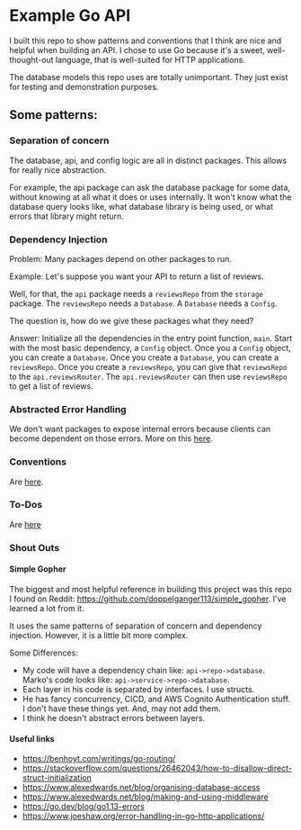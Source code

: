 # Example Go API

I built this repo to show patterns and conventions that I think are nice and helpful when building an API. I chose to use Go because it's a sweet, well-thought-out language, that is well-suited for HTTP applications.

The database models this repo uses are totally unimportant. They just exist for testing and demonstration purposes.

## Some patterns:

### Separation of concern

The database, api, and config logic are all in distinct packages. This allows for really nice abstraction.

For example, the api package can ask the database package for some data, without knowing at all what it does or uses internally. It won't know what the database query looks like, what database library is being used, or what errors that library might return.

### Dependency Injection

Problem: Many packages depend on other packages to run.

Example: Let's suppose you want your API to return a list of reviews.

Well, for that, the `api` package needs a `reviewsRepo` from the `storage` package. The `reviewsRepo` needs a `Database`. A `Database` needs a `Config`.

The question is, how do we give these packages what they need?

Answer: Initialize all the dependencies in the entry point function, `main`. Start with the most basic dependency, a `Config` object. Once you a `Config` object, you can create a `Database`. Once you create a `Database`, you can create a `reviewsRepo`. Once you create a `reviewsRepo`, you can give that `reviewsRepo` to the `api.reviewsRouter`. The `api.reviewsRouter` can then use `reviewsRepo` to get a list of reviews.

### Abstracted Error Handling

We don't want packages to expose internal errors because clients can become dependent on those errors. More on this [here](./ERROR-HANDLING.md).

### Conventions

Are [here](./CONVENTIONS.md).

### To-Dos

Are [here](./TODO.md)

### Shout Outs

#### Simple Gopher
The biggest and most helpful reference in building this project was this repo I found on Reddit: <https://github.com/doppelganger113/simple_gopher>. I've learned a lot from it.

It uses the same patterns of separation of concern and dependency injection. However, it is a little bit more complex.

Some Differences:
* My code will have a dependency chain like: `api->repo->database`. Marko's code looks like: `api->service->repo->database`.
* Each layer in his code is separated by interfaces. I use structs.
* He has fancy concurrency, CICD, and AWS Cognito Authentication stuff. I don't have these things yet. And, may not add them.
* I think he doesn't abstract errors between layers.

#### Useful links
* <https://benhoyt.com/writings/go-routing/>
* <https://stackoverflow.com/questions/26462043/how-to-disallow-direct-struct-initialization>
* <https://www.alexedwards.net/blog/organising-database-access>
* <https://www.alexedwards.net/blog/making-and-using-middleware>
* <https://go.dev/blog/go1.13-errors>
* <https://www.joeshaw.org/error-handling-in-go-http-applications/>
